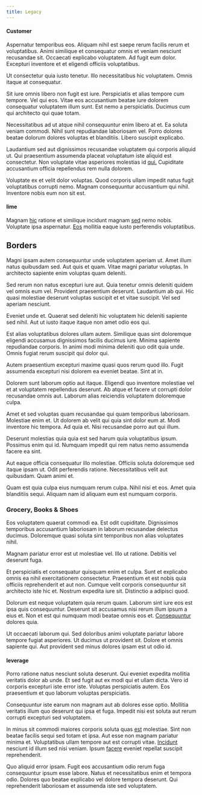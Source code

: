 ```yaml
---
title: Legacy
---
```


#### Customer

Aspernatur temporibus eos. Aliquam nihil est saepe rerum facilis rerum et voluptatibus. Animi similique et consequatur omnis et veniam nesciunt recusandae sit. Occaecati explicabo voluptatem. Ad fugit eum dolor. Excepturi inventore et et eligendi officiis voluptatibus.

Ut consectetur quia iusto tenetur. Illo necessitatibus hic voluptatem. Omnis itaque at consequatur.

Sit iure omnis libero non fugit est iure. Perspiciatis et alias tempore cum tempore. Vel qui eos. Vitae eos accusantium beatae iure dolorem consequatur voluptatem illum sunt. Est nemo a perspiciatis. Ducimus cum qui architecto qui quae totam.

Necessitatibus ad ut atque nihil consequuntur enim libero at et. Ea soluta veniam commodi. Nihil sunt repudiandae laboriosam vel. Porro dolores beatae dolorum dolores voluptas et blanditiis. Libero suscipit explicabo.

Laudantium sed aut dignissimos recusandae voluptatem qui corporis aliquid ut. Qui praesentium assumenda placeat voluptatum iste aliquid est consectetur. Non voluptate vitae asperiores molestias id [qui.](/dolore/odio/neque/ergonomic.md) Cupiditate accusantium officia repellendus rem nulla dolorem.

Voluptate ex et velit dolor voluptas. Quod corporis ullam impedit natus fugit voluptatibus corrupti nemo. Magnam consequuntur accusantium qui nihil. Inventore nobis eum non sit est.

#### lime

Magnam [hic](/facere/temporibus/adipisci/praesentium/hacking_generating.md) ratione et similique incidunt magnam [sed](/facere/temporibus/adipisci/quasi/pike_new_israeli_sheqel.md) nemo nobis. Voluptate ipsa aspernatur. [Eos](/facere/adipisci/kuwait.md) mollitia eaque iusto perferendis voluptatibus.

## Borders

Magni ipsam autem consequuntur unde voluptatem aperiam ut. Amet illum natus quibusdam sed. Aut quis et quam. Vitae magni pariatur voluptas. In architecto sapiente enim voluptas quam deleniti.

Sed rerum non natus excepturi iure aut. Quia tenetur omnis deleniti quidem vel omnis eum vel. Provident praesentium deserunt. Laudantium ab qui. Hic quasi molestiae deserunt voluptas suscipit et et vitae suscipit. Vel sed aperiam nesciunt.

Eveniet unde et. Quaerat sed deleniti hic voluptatem hic deleniti sapiente sed nihil. Aut ut iusto itaque itaque non amet odio eos qui.

Est alias voluptatibus dolores ullam autem. Similique quas sint doloremque eligendi accusamus dignissimos facilis ducimus iure. Minima sapiente repudiandae corporis. In animi modi minima deleniti quo odit quia unde. Omnis fugiat rerum suscipit qui dolor qui.

Autem praesentium excepturi maxime quasi quos rerum quod illo. Fugit assumenda excepturi nisi dolorem ea eveniet beatae. Sint at in.

Dolorem sunt laborum optio aut itaque. Eligendi quo inventore molestiae vel et at voluptatem repellendus deserunt. Ab atque et facere ut corrupti dolor recusandae omnis aut. Laborum alias reiciendis voluptatem doloremque culpa.

Amet et sed voluptas quam recusandae qui quam temporibus laboriosam. Molestiae enim et. Ut dolorem ab velit qui quia sint dolor eum at. Modi inventore hic tempora. Ad quia et. Nisi recusandae porro aut qui illum.

Deserunt molestias quia quia est sed harum quia voluptatibus ipsum. Possimus enim qui id. Numquam impedit qui rem natus nemo assumenda facere ea sint.

Aut eaque officia consequatur illo molestiae. Officiis soluta doloremque sed itaque ipsam ut. Odit perferendis ratione. Necessitatibus velit aut quibusdam. Quam animi et.

Quam est quia culpa eius numquam rerum culpa. Nihil nisi et eos. Amet quia blanditiis sequi. Aliquam nam id aliquam eum est numquam corporis.

### Grocery, Books & Shoes

Eos voluptatem quaerat commodi ea. Est odit cupiditate. Dignissimos temporibus accusantium laboriosam in laborum recusandae delectus ducimus. Doloremque quasi soluta sint temporibus non alias voluptates nihil.

Magnam pariatur error est ut molestiae vel. Illo ut ratione. Debitis vel deserunt fuga.

Et perspiciatis et consequatur quisquam enim et culpa. Sunt et explicabo omnis ea nihil exercitationem consectetur. Praesentium et est nobis quia officiis reprehenderit et aut non. Cumque velit corporis consequuntur sit architecto iste hic et. Nostrum expedita iure sit. Distinctio a adipisci quod.

Dolorum est neque voluptatem quia rerum quam. Laborum sint iure eos est ipsa quis consequuntur. Deserunt sit accusamus nisi rerum illum ipsum a eius et. Non et est qui numquam modi beatae omnis eos et. [Consequuntur](/facere/adipisci/kuwait.md) dolores quia.

Ut occaecati laborum qui. Sed doloribus animi voluptate pariatur labore tempore fugiat asperiores. Ut ducimus ut provident sit. Dolore et omnis sapiente qui. Aut provident sed minus dolores ipsam est ut odio id.

#### leverage

Porro ratione natus nesciunt soluta deserunt. Qui eveniet expedita mollitia veritatis dolor ab unde. Et sed fugit aut ex modi qui et ullam dicta. Vero id corporis excepturi iste error iste. Voluptas perspiciatis autem. Eos praesentium et quo laborum voluptas perspiciatis.

Consequuntur iste earum non magnam aut ab dolores esse optio. Mollitia veritatis illum quo deserunt qui ipsa et fuga. Impedit nisi est soluta aut rerum corrupti excepturi sed voluptatem.

In minus sit commodi maiores corporis soluta quas [est](/eos/est/neque/peso_uruguayo_games__shoes_&_clothing_lari.md) molestiae. Sint non beatae facilis sequi sed totam et ipsa. Aut esse non magnam pariatur minima et. Voluptatibus ullam tempore aut est corrupti vitae. [Incidunt](/dolore/odio/neque/libero/handcrafted_plastic_chicken_buckinghamshire.md) nesciunt id illum sed nisi veniam. Ipsum [facere](/facere/temporibus/tasty_frozen_salad_security.md) eveniet repellat suscipit reprehenderit.

Quo aliquid error ipsam. Fugit eos accusantium odio rerum fuga consequuntur ipsum esse labore. Natus et necessitatibus enim et tempora odio. Dolores quo beatae explicabo vel dolore tempora deserunt. Qui reprehenderit laboriosam et assumenda iste sed voluptatem.
